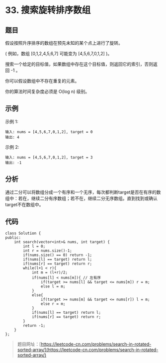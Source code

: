 # 33. 搜索旋转排序数组

## 题目

假设按照升序排序的数组在预先未知的某个点上进行了旋转。

( 例如，数组 [0,1,2,4,5,6,7] 可能变为 [4,5,6,7,0,1,2] )。

搜索一个给定的目标值，如果数组中存在这个目标值，则返回它的索引，否则返回 -1 。

你可以假设数组中不存在重复的元素。

你的算法时间复杂度必须是 O(log n) 级别。

## 示例

示例 1:

	输入: nums = [4,5,6,7,0,1,2], target = 0
	输出: 4

示例 2:

	输入: nums = [4,5,6,7,0,1,2], target = 3
	输出: -1

## 分析

通过二分可以将数组分成一个有序和一个无序，每次都判断target是否在有序的数组中：若在，继续二分有序数组；若不在，继续二分无序数组。直到找到或确认target不在数组中。

## 代码

	class Solution {
	public:
	    int search(vector<int>& nums, int target) {
	        int l = 0;
	        int r = nums.size()-1;
	        if(nums.size() == 0) return -1;
	        if(nums[l] == target) return l;
	        if(nums[r] == target) return r;
	        while(l+1 < r){
	            int m = (l+r)/2;
	            if(nums[l] < nums[m]){ // 左有序
	                if(target >= nums[l] && target <= nums[m]) r = m;
	                else l = m;
	            }
	            else{
	                if(target >= nums[m] && target <= nums[r]) l = m;
	                else r = m;
	            }
	            if(nums[l] == target) return l;
	            if(nums[r] == target) return r;
	        }
	        return -1;
	    }
	};

> 题目网址：[https://leetcode-cn.com/problems/search-in-rotated-sorted-array/](https://leetcode-cn.com/problems/search-in-rotated-sorted-array/)